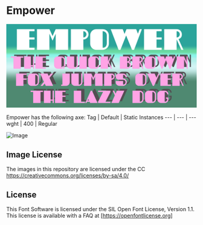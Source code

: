 # Empower

![Image](documents/image1.png)

Empower has the following axe:
  Tag | Default | Static Instances
--- | --- | ---
  wght | 400 | Regular

![Image](documents/image2.png)

## Image License
The images in this repository are licensed under the CC https://creativecommons.org/licenses/by-sa/4.0/

## License
This Font Software is licensed under the SIL Open Font License, Version 1.1.
This license is available with a FAQ at [https://openfontlicense.org]


